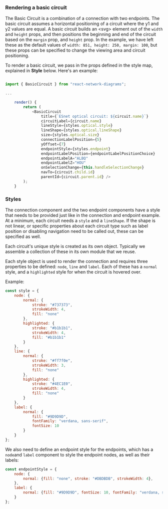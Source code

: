 ### Rendering a basic circuit

The Basic Circuit is a combination of a connection with two endpoints. The basic circuit assumes a horizontal positioning of a circuit where the y1 and y2 values are equal.  A basic circuit builds an \<svg\> element out of the `width` and `height` props, and then positions the beginning and end of the circuit based on the `margin` prop, and `height` prop.  In the example, we have left these as the default values of `width: 851, height: 250, margin: 100`, but these props can be specified to change the viewing area and circuit positioning.

To render a basic circuit, we pass in the props defined in the style map, explained in **Style** below. Here's an example:

```js

import { BasicCircuit } from "react-network-diagrams";

...

    render() {
        return (
            <BasicCircuit
                title={`ESnet optical circuit: ${circuit.name}`}
                circuitLabel={circuit.name}
                lineStyle={styles.optical.style}
                lineShape={styles.optical.lineShape}
                size={styles.optical.size}
                connectionLabelPosition={5}
                yOffset={7}
                endpointStyle={styles.endpoint}
                endpointLabelPosition={endpointLabelPositionChoice}
                endpointLabelA="ALBQ"
                endpointLabelZ="HOU"
                onSelectionChange={this.handleSelectionChange}
                navTo={circuit.child.id}
                parentId={circuit.parent.id} />
        );
    }

```

### Styles

The connection component and the two endpoint components have a style that needs to be provided just like in the connection and endpoint example. At a minimum, each circuit needs a `style` and a `lineShape`.  If the shape is not linear, or specific properties about each circuit type such as label position or disabling navigation need to be called out, these can be specified as well.

Each circuit's unique style is created as its own object.  Typically we assemble a collection of these in its own module that we reuse.

Each style object is used to render the connection and requires three properties to be defined: `node`, `line` and `label`.  Each of these has a `normal` style, and a `highlighted` style for when the circuit is hovered over.

Example:

```js
const style = {
    node: {
        normal: {
            stroke: "#737373",
            strokeWidth: 4,
            fill: "none"
        },
        highlighted: {
            stroke: "#b1b1b1",
            strokeWidth: 4,
            fill: "#b1b1b1"
        }
    },
    line: {
        normal: {
            stroke: "#ff7f0e",
            strokeWidth: 3,
            fill: "none"
        },
        highlighted: {
            stroke: "#4EC1E0",
            strokeWidth: 4,
            fill: "none"
        }
    },
    label: {
        normal: {
            fill: "#9D9D9D",
            fontFamily: "verdana, sans-serif",
            fontSize: 10
        }
    }
};
```

We also need to define an endpoint style for the endpoints, which has a `node`and `label` component to style the endpoint nodes, as well as their labels:

```js
const endpointStyle = {
    node: {
        normal: {fill: "none", stroke: "#DBDBDB", strokeWidth: 4},
    },
    label: {
        normal: {fill: "#9D9D9D", fontSize: 10, fontFamily: "verdana, sans-serif"},
    }
};
```
